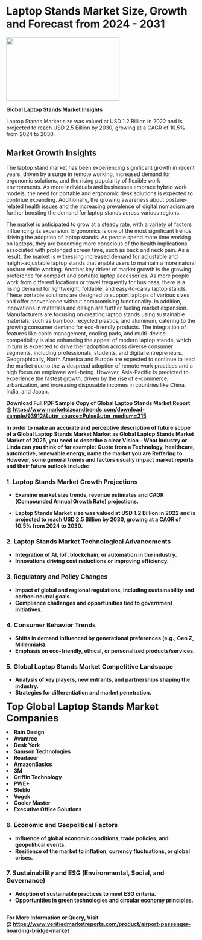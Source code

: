 <H1>Laptop Stands Market Size, Growth and Forecast from 2024 - 2031</H1><img class="aligncenter size-medium wp-image-584254" src="https://thirdeyenews.in/wp-content/uploads/2024/09/Global-Market-Research-300x168.jpeg" alt="" width="300" height="168" /><p><strong>Global&nbsp;<a href="https://www.marketsizeandtrends.com/download-sample/93912/&amp;utm_source=Pulse&amp;utm_medium=215">Laptop Stands Market</a> Insights</strong></p><p>Laptop Stands Market size was valued at USD 1.2 Billion in 2022 and is projected to reach USD 2.5 Billion by 2030, growing at a CAGR of 10.5% from 2024 to 2030.</p><p><h2>Market Growth Insights</h2> <p>The laptop stand market has been experiencing significant growth in recent years, driven by a surge in remote working, increased demand for ergonomic solutions, and the rising popularity of flexible work environments. As more individuals and businesses embrace hybrid work models, the need for portable and ergonomic desk solutions is expected to continue expanding. Additionally, the growing awareness about posture-related health issues and the increasing prevalence of digital nomadism are further boosting the demand for laptop stands across various regions.</p> <p><strong></strong></p> <p>The market is anticipated to grow at a steady rate, with a variety of factors influencing its expansion. Ergonomics is one of the most significant trends driving the adoption of laptop stands. As people spend more time working on laptops, they are becoming more conscious of the health implications associated with prolonged screen time, such as back and neck pain. As a result, the market is witnessing increased demand for adjustable and height-adjustable laptop stands that enable users to maintain a more natural posture while working. Another key driver of market growth is the growing preference for compact and portable laptop accessories. As more people work from different locations or travel frequently for business, there is a rising demand for lightweight, foldable, and easy-to-carry laptop stands. These portable solutions are designed to support laptops of various sizes and offer convenience without compromising functionality. In addition, innovations in materials and design are further fueling market expansion. Manufacturers are focusing on creating laptop stands using sustainable materials, such as bamboo, recycled plastics, and aluminum, catering to the growing consumer demand for eco-friendly products. The integration of features like cable management, cooling pads, and multi-device compatibility is also enhancing the appeal of modern laptop stands, which in turn is expected to drive their adoption across diverse consumer segments, including professionals, students, and digital entrepreneurs. Geographically, North America and Europe are expected to continue to lead the market due to the widespread adoption of remote work practices and a high focus on employee well-being. However, Asia-Pacific is predicted to experience the fastest growth, driven by the rise of e-commerce, urbanization, and increasing disposable incomes in countries like China, India, and Japan. <p><strong></p><p><span class=""><strong>Download Full PDF Sample Copy of Global Laptop Stands Market Report</strong> @ <a href="https://www.marketsizeandtrends.com/download-sample/93912/&amp;utm_source=Pulse&amp;utm_medium=215" target="_blank">https://www.marketsizeandtrends.com/download-sample/93912/&amp;utm_source=Pulse&amp;utm_medium=215</a></span></p><p>In order to make an accurate and perceptive description of future scope of a Global&nbsp;Laptop Stands Market Market as Global&nbsp;Laptop Stands Market Market of 2025, you need to describe a clear Vision &ndash; What Industry or Linda can you think of for example: Quote from a Technology, healthcare, automotive, renewable energy, name the market you are Reffering to. However, some general trends and factors usually impact market reports and their future outlook include:</p><h3>1.&nbsp;<strong>Laptop Stands Market Growth Projections</strong></h3><ul><li>Examine market size trends, revenue estimates and CAGR (Compounded Annual Growth Rate) projections.</li><li><p>Laptop Stands Market size was valued at USD 1.2 Billion in 2022 and is projected to reach USD 2.5 Billion by 2030, growing at a CAGR of 10.5% from 2024 to 2030.</p></li></ul><h3>2.&nbsp;<strong>Laptop Stands Market Technological Advancements</strong></h3><ul><li>Integration of AI, IoT, blockchain, or automation in the industry.</li><li>Innovations driving cost reductions or improving efficiency.</li></ul><h3>3.&nbsp;<strong>Regulatory and Policy Changes</strong></h3><ul><li>Impact of global and regional regulations, including sustainability and carbon-neutral goals.</li><li>Compliance challenges and opportunities tied to government initiatives.</li></ul><h3>4.&nbsp;<strong>Consumer Behavior Trends</strong></h3><ul><li>Shifts in demand influenced by generational preferences (e.g., Gen Z, Millennials).</li><li>Emphasis on eco-friendly, ethical, or personalized products/services.</li></ul><h3>5.&nbsp;<strong>Global Laptop Stands Market Competitive Landscape</strong></h3><ul><li>Analysis of key players, new entrants, and partnerships shaping the industry.</li><li>Strategies for differentiation and market penetration.</li></ul><p data-pm-slice="1 1 []"><span style="color: inherit; font-family: inherit; font-size: 25px;">Top Global Laptop Stands Market Companies</span></p><div class="" data-test-id=""><p><li>Rain Design</li><li> Avantree</li><li> Desk York</li><li> Samson Technologies</li><li> Readaeer</li><li> AmazonBasics</li><li> 3M</li><li> Griffin Technology</li><li> PWE+</li><li> Steklo</li><li> Vogek</li><li> Cooler Master</li><li> Executive Office Solutions</li></p></div><h3>6.&nbsp;<strong>Economic and Geopolitical Factors</strong></h3><ul><li>Influence of global economic conditions, trade policies, and geopolitical events.</li><li>Resilience of the market to inflation, currency fluctuations, or global crises.</li></ul><h3>7.&nbsp;<strong>Sustainability and ESG (Environmental, Social, and Governance)</strong></h3><ul><li>Adoption of sustainable practices to meet ESG criteria.</li><li>Opportunities in green technologies and circular economy principles.</li></ul><h2><strong style="font-size: 14px;">For More Information or Query, Visit @&nbsp;</strong><a style="background-color: #ffffff; font-size: 14px;" href="https://www.marketsizeandtrends.com/report/laptop-stands-market/" target="_blank">https://www.verifiedmarketreports.com/product/airport-passenger-boarding-bridge-market</a></h2>
